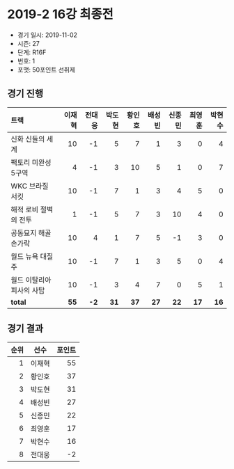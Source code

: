# 2019-2 16강 최종전

- 경기 일시: 2019-11-02
- 시즌: 27
- 단계: R16F
- 번호: 1
- 포맷: 50포인트 선취제





## 경기 진행

| 트랙 | 이재혁 | 전대웅 | 박도현 | 황인호 | 배성빈 | 신종민 | 최영훈 | 박현수 |
|:---|---:|---:|---:|---:|---:|---:|---:|---:|
| 신화 신들의 세계 | 10 | -1 | 5 | 7 | 1 | 3 | 0 | 4 |
| 팩토리 미완성 5구역 | 4 | -1 | 3 | 10 | 5 | 1 | 0 | 7 |
| WKC 브라질 서킷 | 10 | -1 | 7 | 1 | 3 | 4 | 5 | 0 |
| 해적 로비 절벽의 전투 | 1 | -1 | 5 | 7 | 3 | 10 | 4 | 0 |
| 공동묘지 해골 손가락 | 10 | 4 | 1 | 7 | 5 | -1 | 3 | 0 |
| 월드 뉴욕 대질주 | 10 | -1 | 7 | 1 | 3 | 5 | 0 | 4 |
| 월드 이탈리아 피사의 사탑 | 10 | -1 | 3 | 4 | 7 | 0 | 5 | 1 |
| __total__ | __55__ | __-2__ | __31__ | __37__ | __27__ | __22__ | __17__ | __16__ |




## 경기 결과

| 순위 | 선수 | 포인트 |
|---:|:---:|---:|
| 1 | 이재혁 | 55 |
| 2 | 황인호 | 37 |
| 3 | 박도현 | 31 |
| 4 | 배성빈 | 27 |
| 5 | 신종민 | 22 |
| 6 | 최영훈 | 17 |
| 7 | 박현수 | 16 |
| 8 | 전대웅 | -2 |

